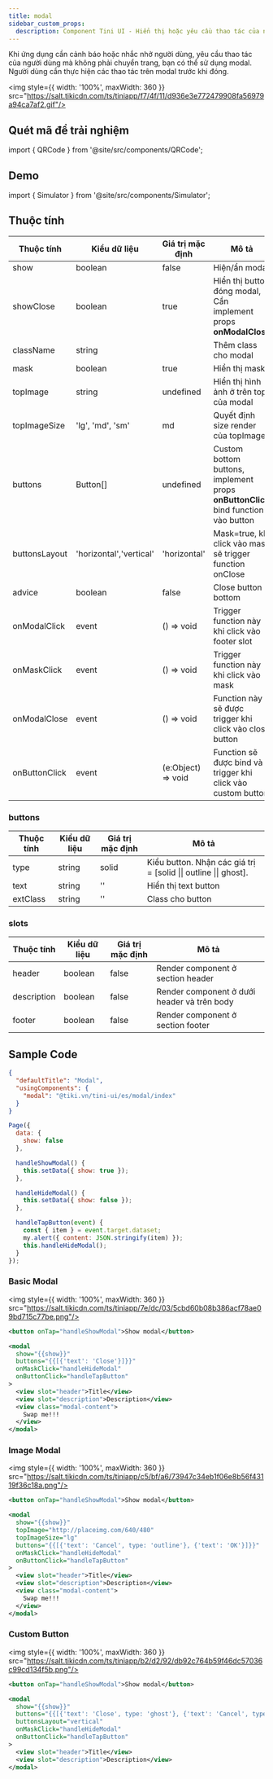 ```yaml
---
title: modal
sidebar_custom_props:
  description: Component Tini UI - Hiển thị hoặc yêu cầu thao tác của người dùng mà không phải chuyển trang
---
```


Khi ứng dụng cần cảnh báo hoặc nhắc nhở người dùng, yêu cầu thao tác của người dùng mà không phải chuyển trang, bạn có thể sử dụng modal.
Người dùng cần thực hiện các thao tác trên modal trước khi đóng.

<img style={{ width: '100%', maxWidth: 360 }} src="https://salt.tikicdn.com/ts/tiniapp/f7/4f/11/d936e3e772479908fa56979a94ca7af2.gif"/>

## Quét mã để trải nghiệm

import { QRCode } from '@site/src/components/QRCode';

<QRCode page="pages/component/advance/modal/index" />

## Demo

import { Simulator } from '@site/src/components/Simulator';

<Simulator page="pages/component/advance/modal/index" />

## Thuộc tính

| Thuộc tính    | Kiểu dữ liệu            | Giá trị mặc định   | Mô tả                                                                             |
| ------------- | ----------------------- | ------------------ | --------------------------------------------------------------------------------- |
| show          | boolean                 | false              | Hiện/ẩn modal                                                                     |
| showClose     | boolean                 | true               | Hiển thị button đóng modal, Cần implement props **onModalClose**                  |
| className     | string                  |                    | Thêm class cho modal                                                              |
| mask          | boolean                 | true               | Hiển thị mask                                                                     |
| topImage      | string                  | undefined          | Hiển thị hình ảnh ở trên top của modal                                            |
| topImageSize  | 'lg', 'md', 'sm'        | md                 | Quyết định size render của topImage                                               |
| buttons       | Button[]                | undefined          | Custom bottom buttons, implement props **onButtonClick** bind function vào button |
| buttonsLayout | 'horizontal','vertical' | 'horizontal'       | Mask=true, khi click vào mask sẽ trigger function onClose                         |
| advice        | boolean                 | false              | Close button ở bottom                                                             |
| onModalClick  | event                   | () => void         | Trigger function này khi click vào footer slot                                    |
| onMaskClick   | event                   | () => void         | Trigger function này khi click vào mask                                           |
| onModalClose  | event                   | () => void         | Function này sẽ được trigger khi click vào close button                           |
| onButtonClick | event                   | (e:Object) => void | Function sẽ được bind và trigger khi click vào custom button                      |

### buttons

| Thuộc tính | Kiểu dữ liệu | Giá trị mặc định | Mô tả                                                            |
| ---------- | ------------ | ---------------- | ---------------------------------------------------------------- |
| type       | string       | solid            | Kiểu button. Nhận các giá trị = [solid \|\| outline \|\| ghost]. |
| text       | string       | ''               | Hiển thị text button                                             |
| extClass   | string       | ''               | Class cho button                                                 |

### slots

| Thuộc tính  | Kiểu dữ liệu | Giá trị mặc định | Mô tả                                       |
| ----------- | ------------ | ---------------- | ------------------------------------------- |
| header      | boolean      | false            | Render component ở section header           |
| description | boolean      | false            | Render component ở dưới header và trên body |
| footer      | boolean      | false            | Render component ở section footer           |

## Sample Code

```json title=index.json
{
  "defaultTitle": "Modal",
  "usingComponents": {
    "modal": "@tiki.vn/tini-ui/es/modal/index"
  }
}
```

```js title=index.js
Page({
  data: {
    show: false
  },

  handleShowModal() {
    this.setData({ show: true });
  },

  handleHideModal() {
    this.setData({ show: false });
  },

  handleTapButton(event) {
    const { item } = event.target.dataset;
    my.alert({ content: JSON.stringify(item) });
    this.handleHideModal();
  }
});
```

### Basic Modal

<img style={{ width: '100%', maxWidth: 360 }} src="https://salt.tikicdn.com/ts/tiniapp/7e/dc/03/5cbd60b08b386acf78ae09bd715c77be.png"/>

```xml title=index.txml
<button onTap="handleShowModal">Show modal</button>

<modal
  show="{{show}}"
  buttons="{{[{'text': 'Close'}]}}"
  onMaskClick="handleHideModal"
  onButtonClick="handleTapButton"
>
  <view slot="header">Title</view>
  <view slot="description">Description</view>
  <view class="modal-content">
    Swap me!!!
  </view>
</modal>
```

### Image Modal

<img style={{ width: '100%', maxWidth: 360 }} src="https://salt.tikicdn.com/ts/tiniapp/c5/bf/a6/73947c34eb1f06e8b56f43119f36c18a.png"/>

```xml title=index.txml
<button onTap="handleShowModal">Show modal</button>

<modal
  show="{{show}}"
  topImage="http://placeimg.com/640/480"
  topImageSize="lg"
  buttons="{{[{'text': 'Cancel', type: 'outline'}, {'text': 'OK'}]}}"
  onMaskClick="handleHideModal"
  onButtonClick="handleTapButton"
>
  <view slot="header">Title</view>
  <view slot="description">Description</view>
  <view class="modal-content">
    Swap me!!!
  </view>
</modal>

```

### Custom Button

<img style={{ width: '100%', maxWidth: 360 }} src="https://salt.tikicdn.com/ts/tiniapp/b2/d2/92/db92c764b59f46dc57036c99cd134f5b.png"/>

```xml title=index.txml
<button onTap="handleShowModal">Show modal</button>

<modal
  show="{{show}}"
  buttons="{{[{'text': 'Close', type: 'ghost'}, {'text': 'Cancel', type: 'outline'}, {'text': 'OK'}]}}"
  buttonsLayout="vertical"
  onMaskClick="handleHideModal"
  onButtonClick="handleTapButton"
>
  <view slot="header">Title</view>
  <view slot="description">Description</view>
</modal>
```
